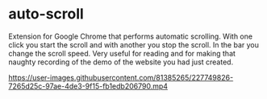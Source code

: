 # auto-scroll

Extension for Google Chrome that performs automatic scrolling. With one click you start the scroll and with another you stop the scroll. In the bar you change the scroll speed. Very useful for reading and for making that naughty recording of the demo of the website you had just created.

https://user-images.githubusercontent.com/81385265/227749826-7265d25c-97ae-4de3-9f15-fb1edb206790.mp4
